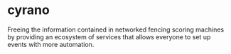 # cyrano

Freeing the information contained in networked fencing scoring machines by providing
an ecosystem of services that allows everyone to set up events with more automation.

